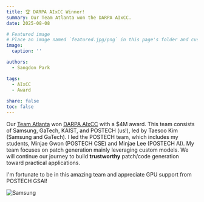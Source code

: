 ```yaml
---
title: 🏆 DARPA AIxCC Winner!
summary: Our Team Atlanta won the DARPA AIxCC.
date: 2025-08-08

# Featured image
# Place an image named `featured.jpg/png` in this page's folder and customize its options here.
image:
  caption: ''

authors:
  - Sangdon Park

tags:
  - AIxCC
  - Award
  
share: false
toc: false
---
```


Our [Team Atlanta](https://team-atlanta.github.io/) won [DARPA AIxCC](https://aicyberchallenge.com/) with a $4M award. This team consists of Samsung, GaTech, KAIST, and POSTECH (us!), led by Taesoo Kim (Samsung and GaTech). I led the POSTECH team, which includes my students, Minjae Gwon (POSTECH CSE) and Minjae Lee (POSTECH AI). My team focuses on patch generation mainly leveraging custom models. We will continue our journey to build **trustworthy** patch/code generation toward practical applications.   
 



 
I'm fortunate to be in this amazing team and appreciate GPU support from POSTECH GSAI!

![Samsung](https://img.global.news.samsung.com/global/wp-content/uploads/2025/08/Samsung-Corporate-Technology-AIxCC-First-Place-in-AI-Cyber-Challenge_main1.jpg)


